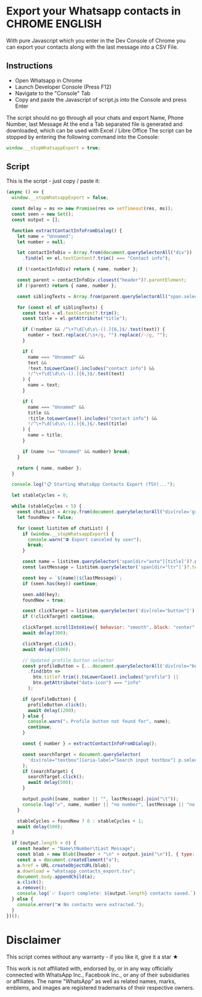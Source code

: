 # Export your Whatsapp contacts in CHROME ENGLISH

With pure Javascript which you enter in the Dev Console of Chrome you can export your contacts along with the last message
into a CSV File.

## Instructions

- Open Whatsapp in Chrome
- Launch Developer Console (Press F12)
- Navigate to the "Console" Tab
- Copy and paste the Javascript of script.js into the Console and press Enter

The script should no go through all your chats and export Name, Phone Number, last Message
At the end a Tab separated file is generated and downloaded, which can be used with Excel / Libre Office
The script can be stopped by entering the following command into the Console: 

```js
window.__stopWhatsappExport = true; 
```

## Script

This is the script - just copy / paste it:

```js
(async () => {
  window.__stopWhatsappExport = false;

  const delay = ms => new Promise(res => setTimeout(res, ms));
  const seen = new Set();
  const output = [];

  function extractContactInfoFromDialog() {
    let name = "Unnamed";
    let number = null;

    let contactInfoDiv = Array.from(document.querySelectorAll("div"))
      .find(el => el.textContent?.trim() === "Contact info");

    if (!contactInfoDiv) return { name, number };

    const parent = contactInfoDiv.closest("header")?.parentElement;
    if (!parent) return { name, number };

    const siblingTexts = Array.from(parent.querySelectorAll("span.selectable-text.copyable-text"));

    for (const el of siblingTexts) {
      const text = el.textContent?.trim();
      const title = el.getAttribute("title");

      if (!number && /^\+?\d[\d\s\-().]{6,}$/.test(text)) {
        number = text.replace(/\s+/g, "").replace(/-/g, "");
      }

      if (
        name === "Unnamed" &&
        text &&
        !text.toLowerCase().includes("contact info") &&
        !/^\+?\d[\d\s\-().]{6,}$/.test(text)
      ) {
        name = text;
      }

      if (
        name === "Unnamed" &&
        title &&
        !title.toLowerCase().includes("contact info") &&
        !/^\+?\d[\d\s\-().]{6,}$/.test(title)
      ) {
        name = title;
      }

      if (name !== "Unnamed" && number) break;
    }

    return { name, number };
  }

  console.log("📋 Starting WhatsApp Contacts Export (TSV)...");

  let stableCycles = 0;

  while (stableCycles < 5) {
    const chatList = Array.from(document.querySelectorAll("div[role='grid'] > div[role='listitem']"));
    let foundNew = false;

    for (const listitem of chatList) {
      if (window.__stopWhatsappExport) {
        console.warn("⛔️ Export canceled by user");
        break;
      }

      const name = listitem.querySelector('span[dir="auto"][title]')?.getAttribute("title")?.trim() || "Unnamed";
      const lastMessage = listitem.querySelector('span[dir="ltr"]')?.textContent?.trim().replace(/\s+/g, " ") || "";

      const key = `${name}|${lastMessage}`;
      if (seen.has(key)) continue;

      seen.add(key);
      foundNew = true;

      const clickTarget = listitem.querySelector('div[role="button"]') || listitem;
      if (!clickTarget) continue;

      clickTarget.scrollIntoView({ behavior: "smooth", block: "center" });
      await delay(300);

      clickTarget.click();
      await delay(1500);

      // Updated profile button selector
      const profileButton = [...document.querySelectorAll('div[role="button"]')]
        .find(btn =>
          btn.title?.trim().toLowerCase().includes("profile") ||
          btn.getAttribute("data-icon") === "info"
        );

      if (profileButton) {
        profileButton.click();
        await delay(1200);
      } else {
        console.warn("⚠️ Profile button not found for", name);
        continue;
      }

      const { number } = extractContactInfoFromDialog();

      const searchTarget = document.querySelector(
        'div[role="textbox"][aria-label="Search input textbox"] p.selectable-text.copyable-text'
      );
      if (searchTarget) {
        searchTarget.click();
        await delay(500);
      }

      output.push([name, number || "", lastMessage].join("\t"));
      console.log("✔️", name, number || "no number", lastMessage || "no message");
    }

    stableCycles = foundNew ? 0 : stableCycles + 1;
    await delay(500);
  }

  if (output.length > 0) {
    const header = "Name\tNumber\tLast Message";
    const blob = new Blob([header + "\n" + output.join("\n")], { type: "text/tab-separated-values" });
    const a = document.createElement("a");
    a.href = URL.createObjectURL(blob);
    a.download = "whatsapp_contacts_export.tsv";
    document.body.appendChild(a);
    a.click();
    a.remove();
    console.log(`✅ Export complete: ${output.length} contacts saved.`);
  } else {
    console.error("❌ No contacts were extracted.");
  }
})();
```

# Disclaimer

This script comes without any warranty - if you like it, give it a star ★

This work is not affiliated with, endorsed by, or in any way officially connected with WhatsApp Inc., Facebook Inc., or any of their subsidiaries or affiliates. The name "WhatsApp" as well as related names, marks, emblems, and images are registered trademarks of their respective owners.
